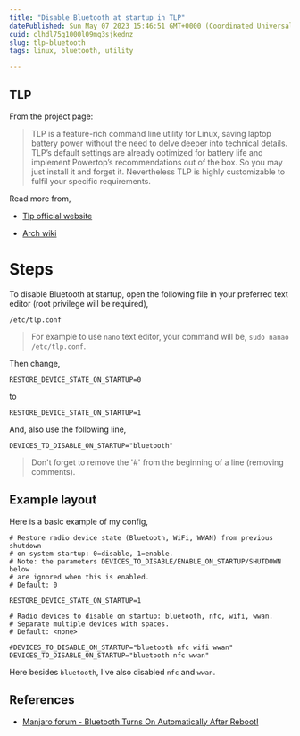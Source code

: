 ```yaml
---
title: "Disable Bluetooth at startup in TLP"
datePublished: Sun May 07 2023 15:46:51 GMT+0000 (Coordinated Universal Time)
cuid: clhdl75q1000l09mq3sjkednz
slug: tlp-bluetooth
tags: linux, bluetooth, utility

---
```


## TLP

From the project page:

> TLP is a feature-rich command line utility for Linux, saving laptop battery power without the need to delve deeper into technical details. TLP’s default settings are already optimized for battery life and implement Powertop’s recommendations out of the box. So you may just install it and forget it. Nevertheless TLP is highly customizable to fulfil your specific requirements.

Read more from,

* [Tlp official website](https://linrunner.de/tlp/)
    
* [Arch wiki](https://wiki.archlinux.org/title/TLP)
    

# Steps

To disable Bluetooth at startup, open the following file in your preferred text editor (root privilege will be required),

```plaintext
/etc/tlp.conf
```

> For example to use `nano` text editor, your command will be, `sudo nanao /etc/tlp.conf`.

Then change,

```plaintext
RESTORE_DEVICE_STATE_ON_STARTUP=0
```

to

```plaintext
RESTORE_DEVICE_STATE_ON_STARTUP=1
```

And, also use the following line,

```plaintext
DEVICES_TO_DISABLE_ON_STARTUP="bluetooth"
```

> Don't forget to remove the '#' from the beginning of a line (removing comments).

## Example layout

Here is a basic example of my config,

```plaintext
# Restore radio device state (Bluetooth, WiFi, WWAN) from previous shutdown
# on system startup: 0=disable, 1=enable.
# Note: the parameters DEVICES_TO_DISABLE/ENABLE_ON_STARTUP/SHUTDOWN below
# are ignored when this is enabled.
# Default: 0

RESTORE_DEVICE_STATE_ON_STARTUP=1

# Radio devices to disable on startup: bluetooth, nfc, wifi, wwan.
# Separate multiple devices with spaces.
# Default: <none>

#DEVICES_TO_DISABLE_ON_STARTUP="bluetooth nfc wifi wwan"
DEVICES_TO_DISABLE_ON_STARTUP="bluetooth nfc wwan"
```

Here besides `bluetooth`, I've also disabled `nfc` and `wwan`.

## References

* [Manjaro forum - Bluetooth Turns On Automatically After Reboot!](https://forum.manjaro.org/t/bluetooth-turns-on-automatically-after-reboot/101073)